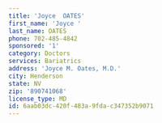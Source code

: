 ```yaml
---
title: 'Joyce  OATES'
first_name: 'Joyce '
last_name: OATES
phone: 702-485-4842
sponsored: '1'
category: Doctors
services: Bariatrics
address: 'Joyce M. Oates, M.D.'
city: Henderson
state: NV
zip: '890741068'
license_type: MD
id: 6aab03dc-420f-483a-9fda-c347352b9071
---
```

